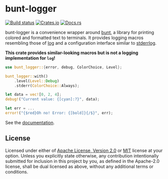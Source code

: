 # bunt-logger

[![Build status](https://github.com/mirryi/bunt-logger/workflows/ci/badge.svg)](https://github.com/mirryi/bunt-logger/actions)
[![Crates.io](https://img.shields.io/crates/v/bunt-logger.svg)](https://crates.io/crates/bunt-logger)
[![Docs.rs](https://docs.rs/bunt-logger/badge.svg)](https://docs.rs/bunt-logger)

bunt-logger is a convenience wrapper around [bunt](https://github.com/LukasKalbertodt/bunt), a
library for printing colored and formatted text to terminals. It provides logging macros resembling
those of [log](https://github.com/rust-lang/log) and a configuration interface similar to
[stderrlog](https://github.com/cardoe/stderrlog-rs).

**This crate provides similar-looking macros but is not a logging implementation for `log`!**

```rust
use bunt_logger::{error, debug, ColorChoice, Level};

bunt_logger::with()
    .level(Level::Debug)
    .stderr(ColorChoice::Always);

let data = vec![0, 2, 4];
debug!("Current value: {[cyan]:?}", data);

let err = ...
error!("{$red}Oh no! Error: {[bold]}{/$}", err);
```

See the [documentation](https://docs.rs/bunt-logger).

## License

Licensed under either of [Apache License, Version 2.0](./LICENSE-APACHE) or [MIT](./LICENSE-MIT)
license at your option. Unless you explicitly state otherwise, any contribution intentionally
submitted for inclusion in this project by you, as defined in the Apache-2.0 license, shall be dual
licensed as above, without any additional terms or conditions.
